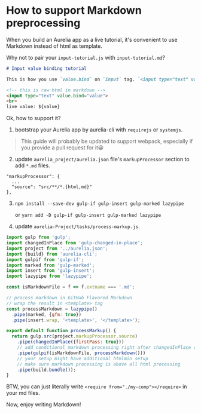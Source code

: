 # How to support Markdown preprocessing

When you build an Aurelia app as a live tutorial, it's convenient to use Markdown instead of html as template.

Why not to pair your `input-tutorial.js` with `input-tutorial.md`?

```markdown
# Input value binding tutorial

This is how you use `value.bind` on `input` tag. `<input type="text" value.bind="value">`

<!-- this is raw html in markdown -->
<input type="text" value.bind="value">
<br>
live value: ${value}

```

Ok, how to support it?

1. bootstrap your Aurelia app by aurelia-cli with `requirejs` or `systemjs`.

> This guide will probably be updated to support webpack, especially if you provide a pull request for it😀

2. update `aurelia_project/aurelia.json` file's `markupProcessor` section to add `*.md` files.

```
"markupProcessor": {
  ...
  "source": "src/**/*.{html,md}"
},
```

3. `npm install --save-dev gulp-if gulp-insert gulp-marked lazypipe`

   or `yarn add -D gulp-if gulp-insert gulp-marked lazypipe`

4. update `aurelia-Project/tasks/process-markup.js`.

```javascript
import gulp from 'gulp';
import changedInPlace from 'gulp-changed-in-place';
import project from '../aurelia.json';
import {build} from 'aurelia-cli';
import gulpif from 'gulp-if';
import marked from 'gulp-marked';
import insert from 'gulp-insert';
import lazypipe from 'lazypipe';

const isMarkdownFile = f => f.extname === '.md';

// process markdown in GitHub Flavored Markdown
// wrap the result in <template> tag
const processMarkdown = lazypipe()
  .pipe(marked, {gfm: true})
  .pipe(insert.wrap, '<template>', '</template>');

export default function processMarkup() {
  return gulp.src(project.markupProcessor.source)
    .pipe(changedInPlace({firstPass: true}))
    // add conditional markdown processing right after changedInPlace check
    .pipe(gulpif(isMarkdownFile, processMarkdown()))
    // your setup might have additional htmlmin setup
    // make sure markdown processing is above all html processing
    .pipe(build.bundle());
}
```

BTW, you can just literally write `<require from="./my-comp"></require>` in your md files.

Now, enjoy writing Markdown!